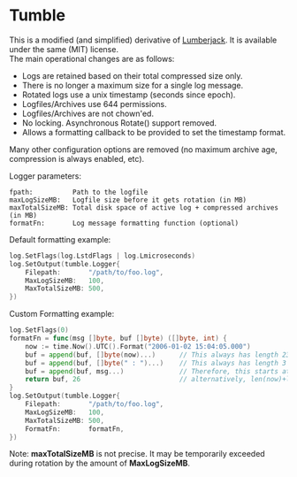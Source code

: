 # Tumble #

This is a modified (and simplified) derivative of [Lumberjack](https://github.com/natefinch/lumberjack). It is available under the same (MIT) license. \
The main operational changes are as follows:

 - Logs are retained based on their total compressed size only.
 - There is no longer a maximum size for a single log message.
 - Rotated logs use a unix timestamp (seconds since epoch).
 - Logfiles/Archives use 644 permissions.
 - Logfiles/Archives are not chown'ed.
 - No locking. Asynchronous Rotate() support removed.
 - Allows a formatting callback to be provided to set the timestamp format.

Many other configuration options are removed (no maximum archive age, compression is always enabled, etc).

Logger parameters:

    fpath:          Path to the logfile
    maxLogSizeMB:   Logfile size before it gets rotation (in MB)
    maxTotalSizeMB: Total disk space of active log + compressed archives (in MB)
    formatFn:       Log message formatting function (optional)

Default formatting example:

```go
log.SetFlags(log.LstdFlags | log.Lmicroseconds)
log.SetOutput(tumble.Logger{
    Filepath:       "/path/to/foo.log",
    MaxLogSizeMB:   100,
    MaxTotalSizeMB: 500,
})
```

Custom Formatting example:

```go
log.SetFlags(0)
formatFn = func(msg []byte, buf []byte) ([]byte, int) {
    now := time.Now().UTC().Format("2006-01-02 15:04:05.000")
    buf = append(buf, []byte(now)...)      // This always has length 23
    buf = append(buf, []byte(" : ")...)    // This always has length 3
    buf = append(buf, msg...)              // Therefore, this starts at index 26
    return buf, 26                         // alternatively, len(now)+len(" : ")
}
log.SetOutput(tumble.Logger{
    Filepath:       "/path/to/foo.log",
    MaxLogSizeMB:   100,
    MaxTotalSizeMB: 500,
    FormatFn:       formatFn,
})
```

Note: **maxTotalSizeMB** is not precise. It may be temporarily exceeded during rotation by the amount of **MaxLogSizeMB**.
